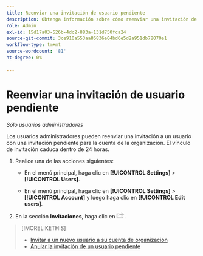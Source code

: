 ```yaml
---
title: Reenviar una invitación de usuario pendiente
description: Obtenga información sobre cómo reenviar una invitación de usuario pendiente.
role: Admin
exl-id: 15d17a03-526b-4dc2-883a-131d750fca24
source-git-commit: 3ce910a553aa86836e04bd6e5d2a951db78070e1
workflow-type: tm+mt
source-wordcount: '81'
ht-degree: 0%

---
```


# Reenviar una invitación de usuario pendiente

*Sólo usuarios administradores*

Los usuarios administradores pueden reenviar una invitación a un usuario con una invitación pendiente para la cuenta de la organización. El vínculo de invitación caduca dentro de 24 horas.

1. Realice una de las acciones siguientes:

   * En el menú principal, haga clic en **[!UICONTROL Settings]** > **[!UICONTROL Users]**.

   * En el menú principal, haga clic en **[!UICONTROL Settings]** > **[!UICONTROL Account]** y luego haga clic en **[!UICONTROL Edit users]**.

1. En la sección **Invitaciones**, haga clic en ![Reenviar](/help/dsp/assets/resend.png).

>[!MORELIKETHIS]
>
>* [Invitar a un nuevo usuario a su cuenta de organización](user-invite.md)
>* [Anular la invitación de un usuario pendiente](user-uninvite.md)

<!-- >* [Edit User Permissions or Delete a User](user-edit.md) -->
